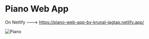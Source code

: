 # Piano Web App 
On Netlify ---> https://piano-web-app-by-krunal-jagtap.netlify.app/

![Piano](https://github.com/Krunal-Jagtap/Piano/assets/119610485/7495a273-6d3a-4f5d-92f5-1f8d5d826aca)

